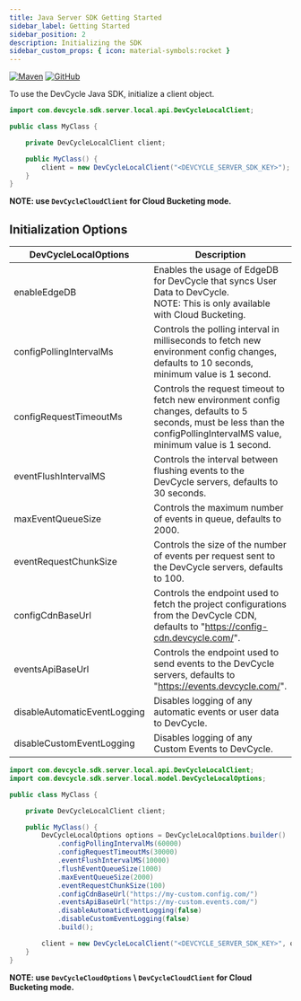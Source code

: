 ```yaml
---
title: Java Server SDK Getting Started
sidebar_label: Getting Started
sidebar_position: 2
description: Initializing the SDK
sidebar_custom_props: { icon: material-symbols:rocket }
---
```


[![Maven](https://badgen.net/maven/v/maven-central/com.devcycle/java-server-sdk)](https://search.maven.org/artifact/com.devcycle/java-server-sdk)
[![GitHub](https://img.shields.io/github/stars/devcyclehq/java-server-sdk.svg?style=social&label=Star&maxAge=2592000)](https://github.com/DevCycleHQ/java-server-sdk)

[//]: # (wizard-initialize-start)

To use the DevCycle Java SDK, initialize a client object.

```java
import com.devcycle.sdk.server.local.api.DevCycleLocalClient;

public class MyClass {

    private DevCycleLocalClient client;

    public MyClass() {
        client = new DevCycleLocalClient("<DEVCYCLE_SERVER_SDK_KEY>");
    }
}
```
[//]: # (wizard-initialize-end)


**NOTE: use `DevCycleCloudClient` for Cloud Bucketing mode.**

## Initialization Options

| DevCycleLocalOptions         | Description                                                                                                                                                                  |
|------------------------------| ---------------------------------------------------------------------------------------------------------------------------------------------------------------------------- |
| enableEdgeDB                 | Enables the usage of EdgeDB for DevCycle that syncs User Data to DevCycle. <br />NOTE: This is only available with Cloud Bucketing. |
| configPollingIntervalMs      | Controls the polling interval in milliseconds to fetch new environment config changes, defaults to 10 seconds, minimum value is 1 second.                                    |
| configRequestTimeoutMs       | Controls the request timeout to fetch new environment config changes, defaults to 5 seconds, must be less than the configPollingIntervalMS value, minimum value is 1 second. |
| eventFlushIntervalMS         | Controls the interval between flushing events to the DevCycle servers, defaults to 30 seconds.                                                                               |
| maxEventQueueSize            | Controls the maximum number of events in queue, defaults to 2000.                                                                                                            |
| eventRequestChunkSize        | Controls the size of the number of events per request sent to the DevCycle servers, defaults to 100.                                                                         |
| configCdnBaseUrl             | Controls the endpoint used to fetch the project configurations from the DevCycle CDN, defaults to "https://config-cdn.devcycle.com/".                                        |
| eventsApiBaseUrl             | Controls the endpoint used to send events to the DevCycle servers, defaults to "https://events.devcycle.com/".                                                               |
| disableAutomaticEventLogging | Disables logging of any automatic events or user data to DevCycle.                                                                                                           |
| disableCustomEventLogging    | Disables logging of any Custom Events to DevCycle.                                                                                                                           |

```java
import com.devcycle.sdk.server.local.api.DevCycleLocalClient;
import com.devcycle.sdk.server.local.model.DevCycleLocalOptions;

public class MyClass {

    private DevCycleLocalClient client;

    public MyClass() {
        DevCycleLocalOptions options = DevCycleLocalOptions.builder()
            .configPollingIntervalMs(60000)
            .configRequestTimeoutMs(30000)
            .eventFlushIntervalMS(10000)
            .flushEventQueueSize(1000)
            .maxEventQueueSize(2000)
            .eventRequestChunkSize(100)
            .configCdnBaseUrl("https://my-custom.config.com/")
            .eventsApiBaseUrl("https://my-custom.events.com/")
            .disableAutomaticEventLogging(false)
            .disableCustomEventLogging(false)
            .build();

        client = new DevCycleLocalClient("<DEVCYCLE_SERVER_SDK_KEY>", options);
    }
}
```

**NOTE: use `DevCycleCloudOptions` \ `DevCycleCloudClient` for Cloud Bucketing mode.**
